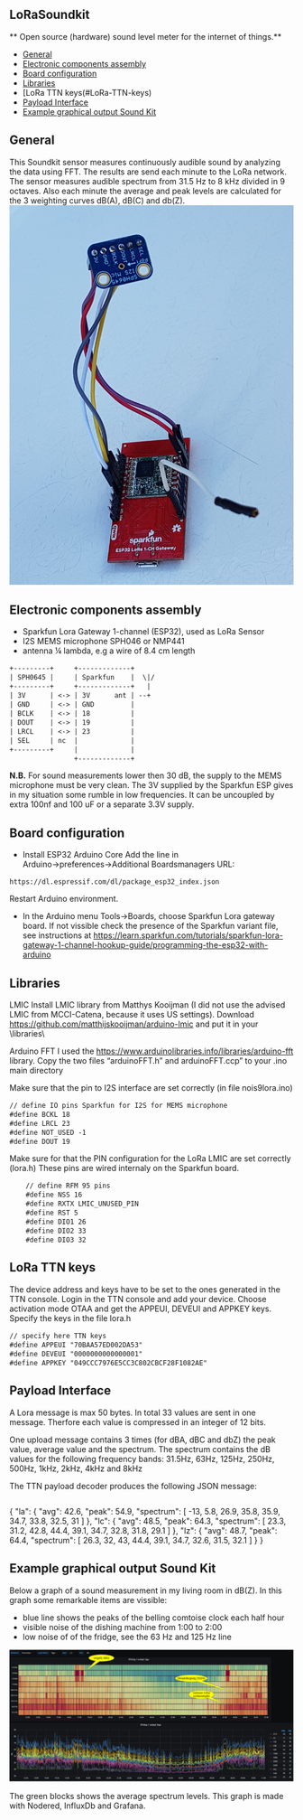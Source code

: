 ## LoRaSoundkit
** Open source (hardware) sound level meter for the internet of things.**

* [General](#General)
* [Electronic components assembly](#electronic-components-assembly)
* [Board configuration](#Board-configuration)
* [Libraries](#Libraries)
* [LoRa TTN keys(#LoRa-TTN-keys)
* [Payload Interface](#Payload-Interface)
* [Example graphical output Sound Kit](#Example-graphical-output-Sound-Kit)

## General

This Soundkit sensor measures continuously audible sound by analyzing the data using FFT. The results are send each minute to the LoRa network. The sensor measures  audible spectrum from 31.5 Hz to 8 kHz divided in 9 octaves. Also each minute the average and peak levels are calculated for the 3 weighting curves dB(A), dB(C) and db(Z).
![alt Apeldoorn Sounds Kit](images/soundkit.jpg "Sounds Kit")

## Electronic components assembly
* Sparkfun Lora Gateway 1-channel (ESP32), used as LoRa Sensor
* I2S MEMS microphone SPH046 or NMP441
* antenna ¼ lambda, e.g a wire of 8.4 cm length

```
+---------+     +-------------+  
| SPH0645 |     | Sparkfun    |  \|/  
+---------+     +-------------+   |  
| 3V      | <-> | 3V      ant | --+
| GND     | <-> | GND         |
| BCLK    | <-> | 18          |
| DOUT    | <-> | 19          |
| LRCL    | <-> | 23          |
| SEL     | nc  |             |
+---------+     |             |
                +-------------+
```

**N.B.**
For sound measurements lower then 30 dB, the supply to the MEMS microphone must be very clean. The 3V supplied by the Sparkfun ESP gives in my situation some rumble in low frequencies. It can be uncoupled by extra 100nf and 100 uF or a separate 3.3V supply.

## Board configuration

* Install ESP32 Arduino Core
Add the line in Arduino→preferences→Additional Boardsmanagers URL:

```
https://dl.espressif.com/dl/package_esp32_index.json
```
Restart Arduino environment.
* In the Arduino menu Tools→Boards, choose Sparkfun Lora gateway board.
If not vissible check the presence of the Sparkfun variant file, see instructions at https://learn.sparkfun.com/tutorials/sparkfun-lora-gateway-1-channel-hookup-guide/programming-the-esp32-with-arduino  

## Libraries
LMIC
Install LMIC library from Matthys Kooijman (I did not use the advised LMIC from MCCI-Catena, because it uses US settings).
Download https://github.com/matthijskooijman/arduino-lmic 
and put it in your <arduino-path>\libraries\

Arduino FFT
I used the https://www.arduinolibraries.info/libraries/arduino-fft library.
Copy the two files “arduinoFFT.h” and arduinoFFT.ccp” to your .ino main directory

Make sure that the pin to I2S interface are set correctly (in file nois9lora.ino)
```
// define IO pins Sparkfun for I2S for MEMS microphone
#define BCKL 18
#define LRCL 23
#define NOT_USED -1
#define DOUT 19
```
Make sure for that the PIN configuration for the LoRa LMIC are set correctly (lora.h)
These pins are wired internaly on the Sparkfun board.
```
	// define RFM 95 pins
	#define NSS 16
	#define RXTX LMIC_UNUSED_PIN
	#define RST 5
	#define DIO1 26
	#define DIO2 33
	#define DIO3 32
```
## LoRa TTN keys
The device address and keys have to be set to the ones generated in the TTN console. Login in the TTN console and add your device.
Choose activation mode OTAA and get the APPEUI, DEVEUI and APPKEY keys.
Specify the keys in the file lora.h
```
// specify here TTN keys 
#define APPEUI "70BAA57ED002DA53"
#define DEVEUI "0000000000000001"
#define APPKEY "049CCC7976E5CC3C802CBCF28F1082AE"
```
## Payload Interface
A Lora message is max 50 bytes. In total 33 values are sent in one message. Therfore each value is compressed in an integer of 12 bits.  

One upload message contains 3 times (for dBA, dBC and dbZ) the peak value, average value and the spectrum. The spectrum contains the dB values for the following frequency bands:
 31.5Hz, 63Hz, 125Hz, 250Hz, 500Hz, 1kHz, 2kHz, 4kHz and 8kHz

The TTN payload decoder produces the following JSON message:
```

```
{
  "la": {
    "avg": 42.6,
    "peak": 54.9,
    "spectrum": [
      -13,
      5.8,
      26.9,
      35.8,
      35.9,
      34.7,
      33.8,
      32.5,
      31
    ]
  },
  "lc": {
    "avg": 48.5,
    "peak": 64.3,
    "spectrum": [
      23.3,
      31.2,
      42.8,
      44.4,
      39.1,
      34.7,
      32.8,
      31.8,
      29.1
    ]
  },
  "lz": {
    "avg": 48.7,
    "peak": 64.4,
    "spectrum": [
      26.3,
      32,
      43,
      44.4,
      39.1,
      34.7,
      32.6,
      31.5,
      32.1
    ]
  }
}

## Example graphical output Sound Kit
Below a graph of a sound measurement in my living room in dB(Z).
In this graph some remarkable items are vissible:
* blue line shows the peaks of the belling comtoise clock each half hour
* visible noise of the dishing machine from 1:00 to 2:00
* low noise of of the fridge, see the  63 Hz and 125 Hz line

![alt Example output](images/grafana.png "Example output")

The green blocks shows the average spectrum levels.
This graph is made with Nodered, InfluxDb and Grafana.







